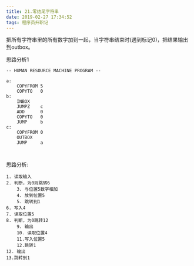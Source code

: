 ```yaml
---
title: 21.零结尾字符串
date: 2019-02-27 17:34:52
tags: 程序员升职记
---
```

把所有字符串里的所有数字加到一起，当字符串结束时(遇到标记0)，把结果输出到outbox。
<!--more-->




思路分析1
```
-- HUMAN RESOURCE MACHINE PROGRAM --

a:
    COPYFROM 5
    COPYTO   0
b:
    INBOX   
    JUMPZ    c
    ADD      0
    COPYTO   0
    JUMP     b
c:
    COPYFROM 0
    OUTBOX  
    JUMP     a



```
思路分析:

    1. 读取输入
    2. 判断，为0则跳转6
        3. 与位置5数字相加
        4. 放到位置5
        5. 跳转到1
    6. 写入4
    7. 读取位置5
    8. 判断，为0跳转12
        9. 输出
        10. 读取位置4
        11.写入位置5
        12.跳转1
    12. 输出
    13.跳转到1